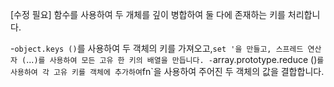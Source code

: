 [수정 필요]
함수를 사용하여 두 개체를 깊이 병합하여 둘 다에 존재하는 키를 처리합니다.

-`object.keys ()`를 사용하여 두 객체의 키를 가져오고,`set '을 만들고, 스프레드 연산자 (`...`)를 사용하여 모든 고유 한 키의 배열을 만듭니다.
-`array.prototype.reduce ()`를 사용하여 각 고유 키를 객체에 추가하여`fn`을 사용하여 주어진 두 객체의 값을 결합합니다.